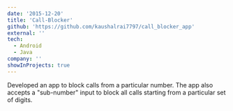 ```yaml
---
date: '2015-12-20'
title: 'Call-Blocker'
github: 'https://github.com/kaushalrai7797/call_blocker_app'
external: ''
tech:
  - Android
  - Java
company: ''
showInProjects: true
---
```


Developed an app to block calls from a particular number. The app also accepts a "sub-number" input to block all calls starting from a particular set of digits.
